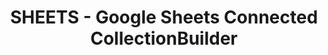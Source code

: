 ---
layout: type-page
title: SHEETS - Google Sheets Connected CollectionBuilder
permalink: /sheets/
type: sheets
---